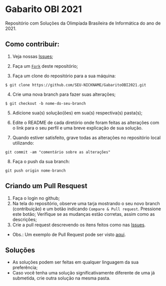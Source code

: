 # Gabarito OBI 2021
Repositório com Soluções da Olimpíada Brasileira de Informática do ano de 2021.

## Como contribuir:

1. Veja nossas [Issues](https://github.com/PauloVLB/GabaritoOBI2021/issues);

2. Faça um [`Fork`](https://github.com/PauloVLB/GabaritoOBI2021/fork) deste repositório;

3. Faça um clone do repositório para a sua máquina:
 ```
$ git clone https://github.com/SEU-NICKNAME/GabaritoOBI2021.git
```

4. Crie uma nova branch para fazer suas alterações;
```
$ git checkout -b nome-do-seu-branch
```
5. Adicione sua(s) solução(ões) em sua(s) respectiva(s) pasta(s);

6. Edite o README de cada diretório onde foram feitas as alterações com o link para o seu perfil e uma breve explicação de sua solução.

7. Quando estiver satisfeito, grave todas as alterações no repositório local utilizando:
```
git commit -am "comentário sobre as alterações"
```

8. Faça o push da sua branch:
``` 
git push origin nome-branch
```

## Criando um Pull Resquest

1. Faça o login no github;
2. Na tela do repositório, observe uma tarja mostrando o seu novo branch (contribuição) e um botão indicando `Compare & Pull request`. Pressione este botão;
Verifique se as mudanças estão corretas, assim como as descrições;
3. Crie a pull request descrevendo os itens feitos como nas [Issues](https://github.com/PauloVLB/GabaritoOBI2021/issues).

- Obs.: Um exemplo de Pull Request pode ser visto [aqui](https://github.com/PauloVLB/GabaritoOBI2021/pull/9).

## Soluções

- As soluções podem ser feitas em qualquer linguagem da sua preferência;
- Caso você tenha uma solução significativamente diferente de uma já submetida, crie outra solução na mesma pasta.
